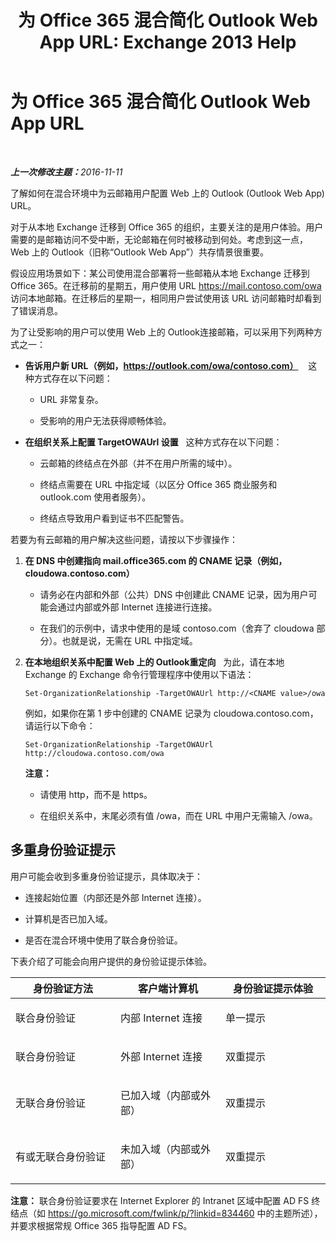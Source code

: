 ﻿---
title: '为 Office 365 混合简化 Outlook Web App URL: Exchange 2013 Help'
TOCTitle: 为 Office 365 混合简化 Outlook Web App URL
ms:assetid: 19449aee-3796-4298-90c6-c7579b8d2f7a
ms:mtpsurl: https://technet.microsoft.com/zh-cn/library/Mt791749(v=EXCHG.150)
ms:contentKeyID: 74259162
ms.date: 01/11/2018
mtps_version: v=EXCHG.150
ms.translationtype: HT
---

# 为 Office 365 混合简化 Outlook Web App URL

 


_<strong>上一次修改主题：</strong>2016-11-11_


了解如何在混合环境中为云邮箱用户配置 Web 上的 Outlook (Outlook Web App) URL。

对于从本地 Exchange 迁移到 Office 365 的组织，主要关注的是用户体验。用户需要的是邮箱访问不受中断，无论邮箱在何时被移动到何处。考虑到这一点，Web 上的 Outlook（旧称“Outlook Web App”）共存情景很重要。

假设应用场景如下：某公司使用混合部署将一些邮箱从本地 Exchange 迁移到 Office 365。在迁移前的星期五，用户使用 URL https://mail.contoso.com/owa 访问本地邮箱。在迁移后的星期一，相同用户尝试使用该 URL 访问邮箱时却看到了错误消息。

为了让受影响的用户可以使用 Web 上的 Outlook连接邮箱，可以采用下列两种方式之一：

  - **告诉用户新 URL（例如，https://outlook.com/owa/contoso.com）**    这种方式存在以下问题：
    
      - URL 非常复杂。
    
      - 受影响的用户无法获得顺畅体验。

  - **在组织关系上配置 TargetOWAUrl 设置**   这种方式存在以下问题：
    
      - 云邮箱的终结点在外部（并不在用户所需的域中）。
    
      - 终结点需要在 URL 中指定域（以区分 Office 365 商业服务和 outlook.com 使用者服务）。
    
      - 终结点导致用户看到证书不匹配警告。

若要为有云邮箱的用户解决这些问题，请按以下步骤操作：

1.  **在 DNS 中创建指向 mail.office365.com 的 CNAME 记录（例如，cloudowa.contoso.com）**
    
      - 请务必在内部和外部（公共）DNS 中创建此 CNAME 记录，因为用户可能会通过内部或外部 Internet 连接进行连接。
    
      - 在我们的示例中，请求中使用的是域 contoso.com（舍弃了 cloudowa 部分）。也就是说，无需在 URL 中指定域。

2.  **在本地组织关系中配置 Web 上的 Outlook重定向**   为此，请在本地 Exchange 的 Exchange 命令行管理程序中使用以下语法：
    
        Set-OrganizationRelationship -TargetOWAUrl http://<CNAME value>/owa
    
    例如，如果你在第 1 步中创建的 CNAME 记录为 cloudowa.contoso.com，请运行以下命令：
    
        Set-OrganizationRelationship -TargetOWAUrl http://cloudowa.contoso.com/owa
    
    **注意：** 
    
      - 请使用 http，而不是 https。
    
      - 在组织关系中，末尾必须有值 /owa，而在 URL 中用户无需输入 /owa。

## 多重身份验证提示

用户可能会收到多重身份验证提示，具体取决于：

  - 连接起始位置（内部还是外部 Internet 连接）。

  - 计算机是否已加入域。

  - 是否在混合环境中使用了联合身份验证。

下表介绍了可能会向用户提供的身份验证提示体验。


<table>
<colgroup>
<col style="width: 33%" />
<col style="width: 33%" />
<col style="width: 33%" />
</colgroup>
<thead>
<tr class="header">
<th>身份验证方法</th>
<th>客户端计算机</th>
<th>身份验证提示体验</th>
</tr>
</thead>
<tbody>
<tr class="odd">
<td><p>联合身份验证</p></td>
<td><p>内部 Internet 连接</p></td>
<td><p>单一提示</p></td>
</tr>
<tr class="even">
<td><p>联合身份验证</p></td>
<td><p>外部 Internet 连接</p></td>
<td><p>双重提示</p></td>
</tr>
<tr class="odd">
<td><p>无联合身份验证</p></td>
<td><p>已加入域（内部或外部）</p></td>
<td><p>双重提示</p></td>
</tr>
<tr class="even">
<td><p>有或无联合身份验证</p></td>
<td><p>未加入域（内部或外部）</p></td>
<td><p>双重提示</p></td>
</tr>
</tbody>
</table>


**注意：**  联合身份验证要求在 Internet Explorer 的 Intranet 区域中配置 AD FS 终结点（如 <https://go.microsoft.com/fwlink/p/?linkid=834460> 中的主题所述），并要求根据常规 Office 365 指导配置 AD FS。

